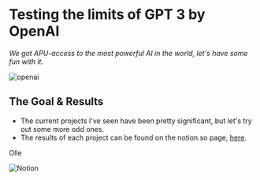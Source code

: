# Testing the limits of GPT 3 by OpenAI 

*We got APU-access to the most powerful AI in the world, let's have some fun with it.*

![openai](https://openai.com/content/images/2019/05/openai-cover.png)

## The Goal & Results
* The current projects I've seen have been pretty significant, but let's try out some more odd ones. 
* The results of each project can be found on the notion.so page, [here](https://www.notion.so/dataalliance-io-adcc3cbb49ca454ba6405f1df69d2b9f).

Olle 

![Notion](https://lh3.googleusercontent.com/proxy/prqkidrOQD25xvVnCdjBQKGpqqfbARF_CVSK9i7g80n5Ox6zQ8Grke930MMUVKyHB2g4H3z767-i8EF_RmLg_GQ9pbvLoefSNaNmbERydUdokWmVdgb12bW44rLI0nc6AubeF9yHPpdKsA)
